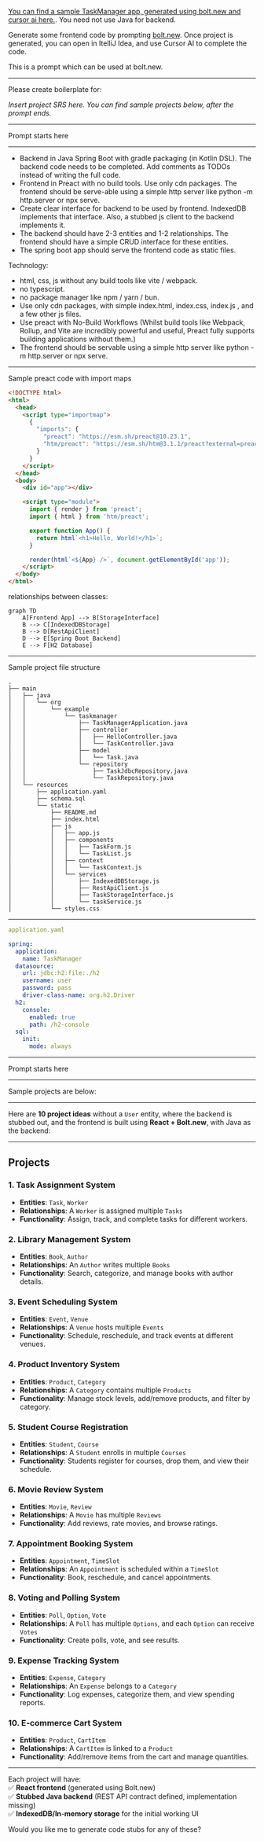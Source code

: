 [You can find a sample TaskManager app, generated using bolt.new and cursor ai here.](../../../projects/TaskManager/). You need not use Java for backend.

Generate some frontend code by prompting [bolt.new](https://bolt.new/). Once project is generated, you can open in ItelliJ Idea, and use Cursor AI to complete the code.

This is a prompt which can be used at bolt.new.

---

Please create boilerplate for:

*Insert project SRS here. You can find sample projects below, after the prompt ends.*

---

Prompt starts here

---

- Backend in Java Spring Boot with gradle packaging (in Kotlin DSL). The backend code needs to be completed. Add comments as TODOs instead of writing the full code.
- Frontend in Preact with no build tools. Use only cdn packages. The frontend should be serve-able using a simple http server like python -m http.server or npx serve.
- Create clear interface for backend to be used by frontend.
IndexedDB implements that interface. Also, a stubbed js client to the backend implements it.
- The backend should have 2-3 entities and 1-2 relationships. The frontend should have a simple CRUD interface for these entities.
- The spring boot app should serve the frontend code as static files.

Technology:
- html, css, js without any build tools like vite / webpack.
- no typescript.
- no package manager like npm / yarn / bun.
- Use only cdn packages, with simple index.html, index.css, index.js , and a few other js files.
- Use preact with No-Build Workflows (Whilst build tools like Webpack, Rollup, and Vite are incredibly powerful and useful, Preact fully supports building applications without them.)
- The frontend should be servable using a simple http server like python -m http.server or npx serve.

---

Sample preact code with import maps

```html
<!DOCTYPE html>
<html>
  <head>
    <script type="importmap">
      {
        "imports": {
          "preact": "https://esm.sh/preact@10.23.1",
          "htm/preact": "https://esm.sh/htm@3.1.1/preact?external=preact"
        }
      }
    </script>
  </head>
  <body>
    <div id="app"></div>

    <script type="module">
      import { render } from 'preact';
      import { html } from 'htm/preact';

      export function App() {
        return html`<h1>Hello, World!</h1>`;
      }

      render(html`<${App} />`, document.getElementById('app'));
    </script>
  </body>
</html>
```

relationships between classes:

```mermaid
graph TD
    A[Frontend App] --> B[StorageInterface]
    B --> C[IndexedDBStorage]
    B --> D[RestApiClient]
    D --> E[Spring Boot Backend]
    E --> F[H2 Database]
```

---

Sample project file structure 

```
.
├── main
│   ├── java
│   │   └── org
│   │       └── example
│   │           └── taskmanager
│   │               ├── TaskManagerApplication.java
│   │               ├── controller
│   │               │   ├── HelloController.java
│   │               │   └── TaskController.java
│   │               ├── model
│   │               │   └── Task.java
│   │               └── repository
│   │                   ├── TaskJdbcRepository.java
│   │                   └── TaskRepository.java
│   └── resources
│       ├── application.yaml
│       ├── schema.sql
│       └── static
│           ├── README.md
│           ├── index.html
│           ├── js
│           │   ├── app.js
│           │   ├── components
│           │   │   ├── TaskForm.js
│           │   │   └── TaskList.js
│           │   ├── context
│           │   │   └── TaskContext.js
│           │   └── services
│           │       ├── IndexedDBStorage.js
│           │       ├── RestApiClient.js
│           │       ├── TaskStorageInterface.js
│           │       └── taskService.js
│           └── styles.css
```

---
```yaml
application.yaml

spring:
  application:
    name: TaskManager
  datasource:
    url: jdbc:h2:file:./h2
    username: user
    password: pass
    driver-class-name: org.h2.Driver
  h2:
    console:
      enabled: true
      path: /h2-console
  sql:
    init:
      mode: always
```
------

Prompt starts here

------

Sample projects are below:

------

Here are **10 project ideas** without a `User` entity, where the backend is stubbed out, and the frontend is built using **React + Bolt.new**, with Java as the backend:

---

## Projects

### 1. **Task Assignment System**  
   - **Entities**: `Task`, `Worker`  
   - **Relationships**: A `Worker` is assigned multiple `Tasks`  
   - **Functionality**: Assign, track, and complete tasks for different workers.  

### 2. **Library Management System**  
   - **Entities**: `Book`, `Author`  
   - **Relationships**: An `Author` writes multiple `Books`  
   - **Functionality**: Search, categorize, and manage books with author details.  

### 3. **Event Scheduling System**  
   - **Entities**: `Event`, `Venue`  
   - **Relationships**: A `Venue` hosts multiple `Events`  
   - **Functionality**: Schedule, reschedule, and track events at different venues.  

### 4. **Product Inventory System**  
   - **Entities**: `Product`, `Category`  
   - **Relationships**: A `Category` contains multiple `Products`  
   - **Functionality**: Manage stock levels, add/remove products, and filter by category.  

### 5. **Student Course Registration**  
   - **Entities**: `Student`, `Course`  
   - **Relationships**: A `Student` enrolls in multiple `Courses`  
   - **Functionality**: Students register for courses, drop them, and view their schedule.  

### 6. **Movie Review System**  
   - **Entities**: `Movie`, `Review`  
   - **Relationships**: A `Movie` has multiple `Reviews`  
   - **Functionality**: Add reviews, rate movies, and browse ratings.  

### 7. **Appointment Booking System**  
   - **Entities**: `Appointment`, `TimeSlot`  
   - **Relationships**: An `Appointment` is scheduled within a `TimeSlot`  
   - **Functionality**: Book, reschedule, and cancel appointments.  

### 8. **Voting and Polling System**  
   - **Entities**: `Poll`, `Option`, `Vote`  
   - **Relationships**: A `Poll` has multiple `Options`, and each `Option` can receive `Votes`  
   - **Functionality**: Create polls, vote, and see results.  

### 9. **Expense Tracking System**  
   - **Entities**: `Expense`, `Category`  
   - **Relationships**: An `Expense` belongs to a `Category`  
   - **Functionality**: Log expenses, categorize them, and view spending reports.  

### 10. **E-commerce Cart System**  
   - **Entities**: `Product`, `CartItem`  
   - **Relationships**: A `CartItem` is linked to a `Product`  
   - **Functionality**: Add/remove items from the cart and manage quantities.  

---

Each project will have:  
✅ **React frontend** (generated using Bolt.new)  
✅ **Stubbed Java backend** (REST API contract defined, implementation missing)  
✅ **IndexedDB/In-memory storage** for the initial working UI  

Would you like me to generate code stubs for any of these?
